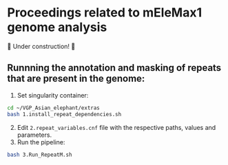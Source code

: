 # Proceedings related to mEleMax1 genome analysis
:construction: Under construction! :construction:

## Runnning the annotation and masking of repeats that are present in the genome:
1) Set singularity container:
```bash
cd ~/VGP_Asian_elephant/extras
bash 1.install_repeat_dependencies.sh
```
2) Edit `2.repeat_variables.cnf` file with the respective paths, values and parameters.
3) Run the pipeline:
```bash
bash 3.Run_RepeatM.sh
```
